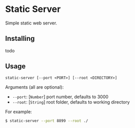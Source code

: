 # Static Server

Simple static web server.

## Installing

todo

## Usage

```
static-server [--port <PORT>] [--root <DIRECTORY>]
```

Arguments (all are optional):

* `--port`: [`Number`] port number, defaults to 3000
* `--root`: [`String`] root folder, defaults to working directory

For example:

```bash
$ static-server --port 8899 --root ./
```
